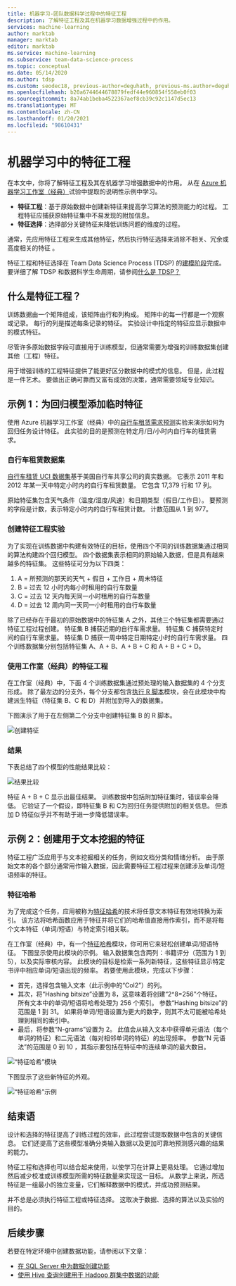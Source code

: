 ```yaml
---
title: 机器学习-团队数据科学过程中的特征工程
description: 了解特征工程及其在机器学习数据增强过程中的作用。
services: machine-learning
author: marktab
manager: marktab
editor: marktab
ms.service: machine-learning
ms.subservice: team-data-science-process
ms.topic: conceptual
ms.date: 05/14/2020
ms.author: tdsp
ms.custom: seodec18, previous-author=deguhath, previous-ms.author=deguhath, contperf-fy20q4
ms.openlocfilehash: b20a6744644678879fedf44e960854f558eb0f03
ms.sourcegitcommit: 8a74ab1beba4522367aef8cb39c92c1147d5ec13
ms.translationtype: MT
ms.contentlocale: zh-CN
ms.lasthandoff: 01/20/2021
ms.locfileid: "98610431"
---
```

# <a name="feature-engineering-in-machine-learning"></a>机器学习中的特征工程

在本文中，你将了解特征工程及其在机器学习增强数据中的作用。 从在 [Azure 机器学习工作室（经典）](../overview-what-is-machine-learning-studio.md#ml-studio-classic-vs-azure-machine-learning-studio)试验中提取的说明性示例中学习。 

* **特征工程**：基于原始数据中创建新特征来提高学习算法的预测能力的过程。 工程特征应捕获原始特征集中不易发现的附加信息。
* **特征选择**：选择部分关键特征来降低训练问题的维度的过程。

通常，先应用特征工程来生成其他特征，然后执行特征选择来消除不相关、冗余或高度相关的特征 。

特征工程和特征选择在 Team Data Science Process (TDSP) 的[建模阶段](lifecycle-modeling.md)完成。 要详细了解 TDSP 和数据科学生命周期，请参阅[什么是 TDSP？](overview.md)

## <a name="what-is-feature-engineering"></a>什么是特征工程？

训练数据由一个矩阵组成，该矩阵由行和列构成。 矩阵中的每一行都是一个观察或记录。 每行的列是描述每条记录的特征。 实验设计中指定的特征应显示数据中的模式特征。

尽管许多原始数据字段可直接用于训练模型，但通常需要为增强的训练数据集创建其他（工程）特征。

用于增强训练的工程特征提供了能更好区分数据中的模式的信息。 但是，此过程是一件艺术。 要做出正确可靠而又富有成效的决策，通常需要领域专业知识。

## <a name="example-1-add-temporal-features-for-a-regression-model"></a>示例 1：为回归模型添加临时特征

使用 Azure 机器学习工作室（经典）中的[自行车租赁需求预测](https://gallery.azure.ai/Experiment/Regression-Demand-estimation-4)实验来演示如何为回归任务设计特征。 此实验的目的是预测在特定月/日/小时内自行车的租赁需求。

### <a name="bike-rental-dataset"></a>自行车租赁数据集

[自行车租赁 UCI 数据集](http://archive.ics.uci.edu/ml/datasets/Bike+Sharing+Dataset/)基于美国自行车共享公司的真实数据。 它表示 2011 年和 2012 年某一天中特定小时内的自行车租赁数量。 它包含 17,379 行和 17 列。

原始特征集包含天气条件（温度/湿度/风速）和日期类型（假日/工作日）。 要预测的字段是计数，表示特定小时内的自行车租赁计数。 计数范围从 1 到 977。

### <a name="create-a-feature-engineering-experiment"></a>创建特征工程实验

为了实现在训练数据中构建有效特征的目标，使用四个不同的训练数据集通过相同的算法构建四个回归模型。 四个数据集表示相同的原始输入数据，但是具有越来越多的特征集。 这些特征可分为以下四类：

1. A = 所预测的那天的天气 + 假日 + 工作日 + 周末特征
2. B = 过去 12 小时内每小时租用的自行车数量
3. C = 过去 12 天内每天同一小时租用的自行车数量
4. D = 过去 12 周内同一天同一小时租用的自行车数量

除了已经存在于最初的原始数据中的特征集 A 之外，其他三个特征集都需要通过特征工程过程创建。 特征集 B 捕获近期的自行车需求量。 特征集 C 捕获特定时间的自行车需求量。 特征集 D 捕获一周中特定日期特定小时的自行车需求量。 四个训练数据集分别包括特征集 A、A + B、A + B + C 和 A + B + C + D。

### <a name="feature-engineering-using-studio-classic"></a>使用工作室（经典）的特征工程

在工作室（经典）中，下面 4 个训练数据集通过预处理的输入数据集的 4 个分支形成。 除了最左边的分支外，每个分支都包含[执行 R 脚本](/azure/machine-learning/studio-module-reference/execute-r-script)模块，会在此模块中构建派生特征（特征集 B、C 和 D）并附加到导入的数据集。

下图演示了用于在左侧第二个分支中创建特征集 B 的 R 脚本。

![创建特征](./media/create-features/addFeature-Rscripts.png)

### <a name="results"></a>结果

下表总结了四个模型的性能结果比较： 

![结果比较](./media/create-features/result1.png)

特征 A + B + C 显示出最佳结果。 训练数据中包括附加特征集时，错误率会降低。 它验证了一个假设，即特征集 B 和 C为回归任务提供附加的相关信息。 但添加 D 特征似乎并不有助于进一步降低错误率。

## <a name="example-2-create-features-for-text-mining"></a><a name="example2"></a> 示例 2：创建用于文本挖掘的特征

特征工程广泛应用于与文本挖掘相关的任务，例如文档分类和情绪分析。 由于原始文本的各个部分通常用作输入数据，因此需要特征工程过程来创建涉及单词/短语频率的特征。

### <a name="feature-hashing"></a>特征哈希

为了完成这个任务，应用被称为[特征哈希](/azure/machine-learning/studio-module-reference/feature-hashing)的技术将任意文本特征有效地转换为索引。 该方法将哈希函数应用于特征并将它们的哈希值直接用作索引，而不是将每个文本特征（单词/短语）与特定索引相关联。

在工作室（经典）中，有一个[特征哈希](/azure/machine-learning/studio-module-reference/feature-hashing)模块，你可用它来轻松创建单词/短语特征。 下图显示使用此模块的示例。 输入数据集包含两列：书籍评分（范围为 1 到 5），以及实际审核内容。 此模块的目标是检索一系列新特征，这些特征显示特定书评中相应单词/短语出现的频率。 若要使用此模块，完成以下步骤：

* 首先，选择包含输入文本（此示例中的“Col2”）的列。
* 其次，将“Hashing bitsize”设置为 8，这意味着将创建“2^8=256”个特征。 所有文本中的单词/短语将哈希处理为 256 个索引。 参数“Hashing bitsize”的范围是 1 到 31。 如果将单词/短语设置为更大的数字，则其不太可能被哈希处理到相同的索引中。
* 最后，将参数“N-grams”设置为 2。 此值会从输入文本中获得单元语法（每个单词的特征）和二元语法（每对相邻单词的特征）的出现频率。 参数“N 元语法”的范围是 0 到 10 ，其指示要包括在特征中的连续单词的最大数目。  

![“特征哈希”模块](./media/create-features/feature-Hashing1.png)

下图显示了这些新特征的外观。

![“特征哈希”示例](./media/create-features/feature-Hashing2.png)

## <a name="conclusion"></a>结束语
设计和选择的特征提高了训练过程的效率，此过程尝试提取数据中包含的关键信息。 它们还提高了这些模型准确分类输入数据以及更加可靠地预测感兴趣的结果的能力。

特征工程和选择也可以结合起来使用，以使学习在计算上更易处理。 它通过增加然后减少校准或训练模型所需的特征数量来实现这一目标。 从数学上来说，所选特征是一组最小的独立变量，它们解释数据中的模式，并成功预测结果。

并不总是必须执行特征工程或特征选择。 这取决于数据、选择的算法以及实验的目的。

## <a name="next-steps"></a>后续步骤

若要在特定环境中创建数据功能，请参阅以下文章：

* [在 SQL Server 中为数据创建功能](create-features-sql-server.md)
* [使用 Hive 查询创建用于 Hadoop 群集中数据的功能](create-features-hive.md)